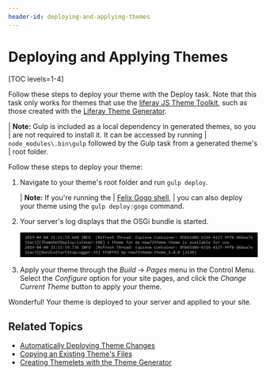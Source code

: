 ```yaml
---
header-id: deploying-and-applying-themes
---
```


# Deploying and Applying Themes

[TOC levels=1-4]

Follow these steps to deploy your theme with the Deploy task. Note that this 
task only works for themes that use the 
[liferay JS Theme Toolkit](https://github.com/liferay/liferay-themes-sdk/tree/master/packages), 
such as those created with the 
[Liferay Theme Generator](/docs/7-2/reference/-/knowledge_base/r/installing-the-theme-generator-and-creating-a-theme).

| **Note:** Gulp is included as a local dependency in generated themes, so you 
| are not required to install it. It can be accessed by running 
| `node_modules\.bin\gulp` followed by the Gulp task from a generated theme's 
| root folder.

Follow these steps to deploy your theme:

1.  Navigate to your theme's root folder and run `gulp deploy`.

    | **Note:** If you're running the 
    | [Felix Gogo shell](/docs/7-2/customization/-/knowledge_base/c/using-the-felix-gogo-shell), 
    | you can also deploy your theme using the `gulp deploy:gogo` command.

2.  Your server's log displays that the OSGi bundle is started.

    ![Figure 1: Your server's log notifies you when the theme's bundle has started.](../../../../images/theme-dev-deploying-themes-server-log.png)

3.  Apply your theme through the *Build* &rarr; *Pages* menu in the Control 
    Menu. Select the *Configure* option for your site pages, and click the 
    *Change Current Theme* button to apply your theme. 

Wonderful! Your theme is deployed to your server and applied to your site. 

## Related Topics

- [Automatically Deploying Theme Changes](/docs/7-2/frameworks/-/knowledge_base/f/automatically-deploying-theme-changes)
- [Copying an Existing Theme's Files](/docs/7-2/frameworks/-/knowledge_base/f/copying-an-existing-themes-files)
- [Creating Themelets with the Theme Generator](/docs/7-2/reference/-/knowledge_base/r/creating-themelets-with-the-themes-generator)


